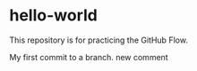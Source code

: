 # hello-world
This repository is for practicing the GitHub Flow.

My first commit to a branch.
new comment

